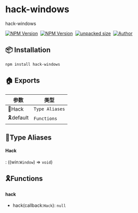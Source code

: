    

hack-windows
============

hack-windows

[![NPM Version](https://img.shields.io/npm/v/hack-windows?color=33cd56&logo=npm)](https://www.npmjs.com/package/hack-windows)  [![NPM Version](https://img.shields.io/npm/dm/hack-windows.svg?style=flat-square)](https://www.npmjs.com/package/hack-windows)  [![unpacked size](https://img.shields.io/npm/unpacked-size/hack-windows?color=green)](https://www.npmjs.com/package/hack-windows)  [![Author](https://img.shields.io/badge/docs_by-robertpanvip-blue)](https://github.com/robertpanvip/hack-windows.git)

📦 **Installation**
-------------------

    npm install hack-windows

🏠 Exports
----------

### 

|参数|类型|
|---|---|
|🧷Hack|`Type Aliases`|
|🎗️default|`Functions`|

**🧷Type Aliases**
------------------

  
  

#### Hack

: ((win:`Window`) => `void`)

**🎗️Functions**
----------------

  
  

#### hack

*   hack(callback:`Hack`): `null`